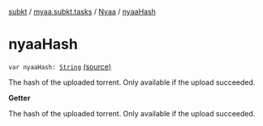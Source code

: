 [subkt](../../index.md) / [myaa.subkt.tasks](../index.md) / [Nyaa](index.md) / [nyaaHash](./nyaa-hash.md)

# nyaaHash

`var nyaaHash: `[`String`](https://kotlinlang.org/api/latest/jvm/stdlib/kotlin/-string/index.html) [(source)](https://github.com/Myaamori/SubKt/blob/0.1.12/src/main/kotlin/myaa/subkt/tasks/tasks.kt#L943)

The hash of the uploaded torrent.
Only available if the upload succeeded.

**Getter**

The hash of the uploaded torrent.
Only available if the upload succeeded.


